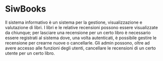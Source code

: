 # SiwBooks

Il sistema informativo è un sistema per la gestione, visualizzazione e valutazione di libri. I libri e le relative recensioni possono essere visualizzate da chiunque; per lasciare una recensione per un certo libro è necessario essere registrati al sistema dove, una volta autenticati, è possibile gestire le recensione per crearne nuove o cancellarle. Gli admin possono, oltre ad avere accesso alle funzioni degli utenti, cancellare le recensioni di un certo utente per un certo libro.
